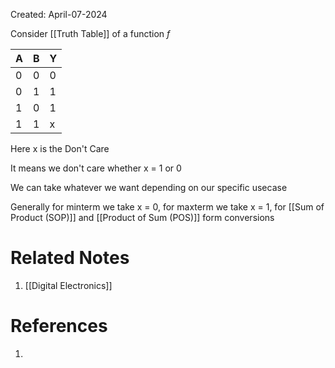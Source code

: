 Created: April-07-2024

Consider [[Truth Table]] of a function $f$ 

| A   | B   | Y   |
| --- | --- | --- |
| 0   | 0   | 0   |
| 0   | 1   | 1   |
| 1   | 0   | 1   |
| 1   | 1   | x   |
Here x is the Don't Care

It means we don't care whether x = 1 or 0

We can take whatever we want depending on our specific usecase

Generally for minterm we take x = 0, for maxterm we take x = 1, for [[Sum of Product (SOP)]] and [[Product of Sum (POS)]] form conversions

# Related Notes

1. [[Digital Electronics]]
# References

1. 
